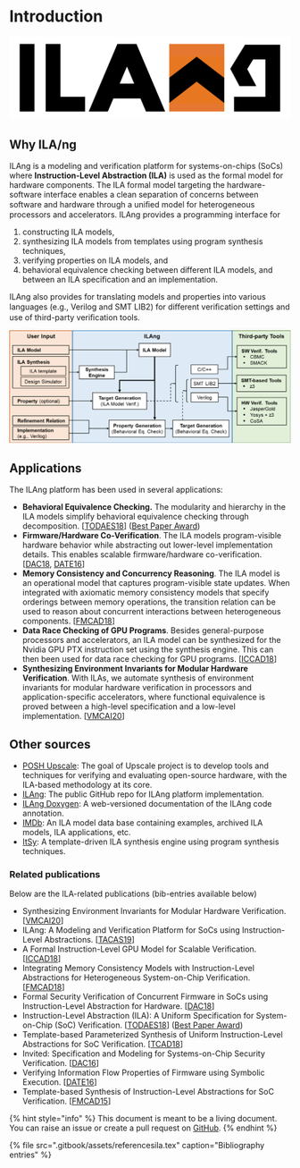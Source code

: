 # Introduction

![](.gitbook/assets/ilang-logo.png)

## Why ILA/ng

ILAng is a modeling and verification platform for systems-on-chips \(SoCs\) where **Instruction-Level Abstraction \(ILA\)** is used as the formal model for hardware components. The ILA formal model targeting the hardware-software interface enables a clean separation of concerns between software and hardware through a uniﬁed model for heterogeneous processors and accelerators. ILAng provides a programming interface for

1. constructing ILA models,
2. synthesizing ILA models from templates using program synthesis techniques,
3. verifying properties on ILA models, and
4. behavioral equivalence checking between different ILA models, and between an ILA specification and an implementation.

ILAng also provides for translating models and properties into various languages \(e.g., Verilog and SMT LIB2\) for diﬀerent veriﬁcation settings and use of third-party veriﬁcation tools.

![ILAng Workflow](.gitbook/assets/ilang-arch.png)

## Applications

The ILAng platform has been used in several applications:

* **Behavioral Equivalence Checking.** The modularity and hierarchy in the ILA models simplify behavioral equivalence checking through decomposition. \[[TODAES18](https://bo-yuan-huang.github.io/ILAng-Doc/todaes18.pdf)\] \([Best Paper Award](https://dl.acm.org/journal/todaes/honors-and-awards)\)
* **Firmware/Hardware Co-Verification**. The ILA models program-visible hardware behavior while abstracting out lower-level implementation details. This enables scalable firmware/hardware co-verification. \[[DAC18](https://bo-yuan-huang.github.io/ILAng-Doc/dac18.pdf), [DATE16](https://bo-yuan-huang.github.io/ILAng-Doc/date16.pdf)\]
* **Memory Consistency and Concurrency Reasoning**. The ILA model is an operational model that captures program-visible state updates. When integrated with axiomatic memory consistency models that specify orderings between memory operations, the transition relation can be used to reason about concurrent interactions between heterogeneous components. \[[FMCAD18](https://bo-yuan-huang.github.io/ILAng-Doc/fmcad18.pdf)\]
* **Data Race Checking of GPU Programs**. Besides general-purpose processors and accelerators, an ILA model can be synthesized for the Nvidia GPU PTX instruction set using the synthesis engine. This can then been used for data race checking for GPU programs. \[[ICCAD18](https://bo-yuan-huang.github.io/ILAng-Doc/iccad18.pdf)\]
* **Synthesizing Environment Invariants for Modular Hardware Verification**. With ILAs, we automate synthesis of environment invariants for modular hardware verification in processors and application-specific accelerators, where functional equivalence is proved between a high-level specification and a low-level implementation. \[[VMCAI20](https://bo-yuan-huang.github.io/ILAng-Doc/vmcai20.pdf)\]

## Other sources

* [POSH Upscale](https://upscale.stanford.edu/): The goal of Upscale project is to develop tools and techniques for verifying and evaluating open-source hardware, with the ILA-based methodology at its core.
* [ILAng](https://github.com/Bo-Yuan-Huang/ILAng): The public GitHub repo for ILAng platform implementation. 
* [ILAng Doxygen](https://bo-yuan-huang.github.io/ILAng-Doc/doxygen-output-html/namespaceilang.html): A web-versioned documentation of the ILAng code annotation. 
* [IMDb](https://github.com/PrincetonUniversity/IMDb): An ILA model data base containing examples, archived ILA models, ILA applications, etc.
* [ItSy](https://github.com/PrincetonUniversity/ItSy): A template-driven ILA synthesis engine using program synthesis techniques.

### Related publications

Below are the ILA-related publications \(bib-entries available below\)

* Synthesizing Environment Invariants for Modular Hardware Verification. \[[VMCAI20](https://bo-yuan-huang.github.io/ILAng-Doc/vmcai20.pdf)\]
* ILAng: A Modeling and Verification Platform for SoCs using Instruction-Level Abstractions. \[[TACAS19](https://bo-yuan-huang.github.io/ILAng-Doc/tacas19.pdf)\]
* A Formal Instruction-Level GPU Model for Scalable Verification. \[[ICCAD18](https://bo-yuan-huang.github.io/ILAng-Doc/iccad18.pdf)\]
* Integrating Memory Consistency Models with Instruction-Level Abstractions for Heterogeneous System-on-Chip Verification. \[[FMCAD18](https://bo-yuan-huang.github.io/ILAng-Doc/fmcad18.pdf)\]
* Formal Security Verification of Concurrent Firmware in SoCs using Instruction-Level Abstraction for Hardware. \[[DAC18](https://bo-yuan-huang.github.io/ILAng-Doc/dac18.pdf)\]
* Instruction-Level Abstraction \(ILA\): A Uniform Specification for System-on-Chip \(SoC\) Verification. \[[TODAES18](https://bo-yuan-huang.github.io/ILAng-Doc/todaes18.pdf)\] \([Best Paper Award](https://dl.acm.org/journal/todaes/honors-and-awards)\)
* Template-based Parameterized Synthesis of Uniform Instruction-Level Abstractions for SoC Verification. \[[TCAD18](https://bo-yuan-huang.github.io/ILAng-Doc/tcad18.pdf)\]
* Invited: Specification and Modeling for Systems-on-Chip Security Verification. \[[DAC16](https://bo-yuan-huang.github.io/ILAng-Doc/dac16.pdf)\]
* Verifying Information Flow Properties of Firmware using Symbolic Execution. \[[DATE16](https://bo-yuan-huang.github.io/ILAng-Doc/date16.pdf)\]
* Template-based Synthesis of Instruction-Level Abstractions for SoC Verification. \[[FMCAD15](https://bo-yuan-huang.github.io/ILAng-Doc/fmcad15.pdf)\]

{% hint style="info" %}
This document is meant to be a living document. You can raise an issue or create a pull request on [GitHub](https://github.com/Bo-Yuan-Huang/ILAng-Doc).
{% endhint %}

{% file src=".gitbook/assets/referencesila.tex" caption="Bibliography entries" %}


